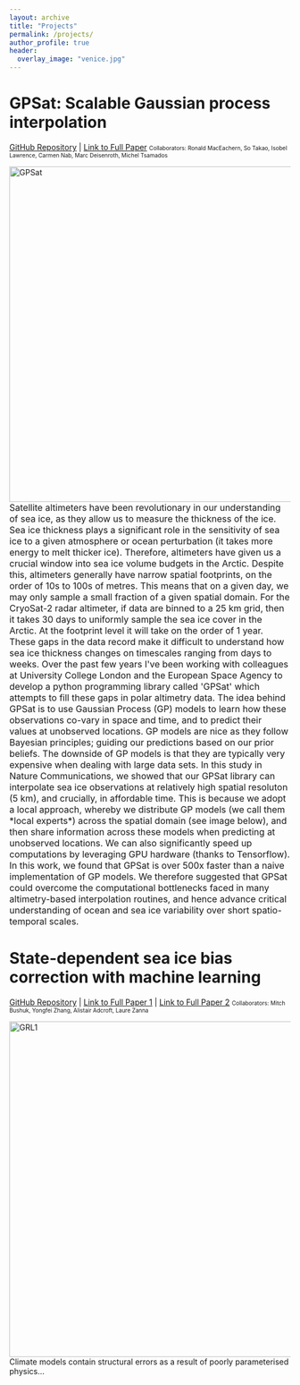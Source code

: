 ```yaml
---
layout: archive
title: "Projects"
permalink: /projects/
author_profile: true
header:
  overlay_image: "venice.jpg"
---
```

<!--
{% if author.googlescholar %}
  You can also find my articles on <u><a href="{{author.googlescholar}}">my Google Scholar profile</a>.</u>
{% endif %}

{% include base_path %}

{% for post in site.publications reversed %}
  {% include archive-single.html %}
{% endfor %}

 -->

<!-- To do:
1) d4pdf noise change project
2) Cody CCA static teleconnection
3) mike climate reservoir operations

 -->

# GPSat: Scalable Gaussian process interpolation <br>
<span style="line-height: 0;">[GitHub Repository](https://github.com/CPOMUCL/GPSat) | [Link to Full Paper](https://doi.org/10.1038/s41467-024-51900-x)</span>
<span style="font-size: 10px;">Collaborators: Ronald MacEachern, So Takao, Isobel Lawrence, Carmen Nab, Marc Deisenroth, Michel Tsamados</span>

<img src="http://William-gregory.github.io/images/GPSat.png" alt="GPSat" width="600" align="right"/>
<span style="font-size: 16px;">Satellite altimeters have been revolutionary in our understanding of sea ice, as they allow us to measure the thickness of the ice. Sea ice thickness plays a significant role in the sensitivity of sea ice to a given atmosphere or ocean perturbation (it takes more energy to melt thicker ice). Therefore, altimeters have given us a crucial window into sea ice volume budgets in the Arctic. Despite this, altimeters generally have narrow spatial footprints, on the order of 10s to 100s of metres. This means that on a given day, we may only sample a small fraction of a given spatial domain. For the CryoSat-2 radar altimeter, if data are binned to a 25 km grid, then it takes 30 days to uniformly sample the sea ice cover in the Arctic. At the footprint level it will take on the order of 1 year. These gaps in the data record make it difficult to understand how sea ice thickness changes on timescales ranging from days to weeks. Over the past few years I've been working with colleagues at University College London and the European Space Agency to develop a python programming library called 'GPSat' which attempts to fill these gaps in polar altimetry data. The idea behind GPSat is to use Gaussian Process (GP) models to learn how these observations co-vary in space and time, and to predict their values at unobserved locations. GP models are nice as they follow Bayesian principles; guiding our predictions based on our prior beliefs. The downside of GP models is that they are typically very expensive when dealing with large data sets. In this study in Nature Communications, we showed that our GPSat library can interpolate sea ice observations at relatively high spatial resoluton (5 km), and crucially, in affordable time. This is because we adopt a local approach, whereby we distribute GP models (we call them *local experts*) across the spatial domain (see image below), and then share information across these models when predicting at unobserved locations. We can also significantly speed up computations by leveraging GPU hardware (thanks to Tensorflow).</span><br>
<span style="font-size: 16px;">In this work, we found that GPSat is over 500x faster than a naive implementation of GP models. We therefore suggested that GPSat could overcome the computational bottlenecks faced in many altimetry-based interpolation routines, and hence advance critical understanding of ocean and sea ice variability over short spatio-temporal scales.</span>

# State-dependent sea ice bias correction with machine learning <br>
<span style="line-height: 0;">[GitHub Repository](https://github.com/William-gregory/DA-ML) | [Link to Full Paper 1](https://doi.org/10.1029/2023GL106776) | [Link to Full Paper 2](https://doi.org/10.1029/2023MS003757)</span>
<span style="font-size: 10px;">Collaborators: Mitch Bushuk, Yongfei Zhang, Alistair Adcroft, Laure Zanna</span>

<img src="http://William-gregory.github.io/images/GRL_snapshot.png" alt="GRL1" width="600" align="right"/>
Climate models contain structural errors as a result of poorly parameterised physics...




